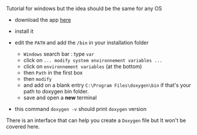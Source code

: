 Tutorial for windows but the idea
should be the same for any OS

* download the app [here](https://sourceforge.net/projects/doxygen/files/rel-1.9.1/)
* install it
* edit the ``PATH`` and add the `/bin` in your installation folder

    * ``Windows`` search bar : type `var`
    * click on ``... modify system environnement variables ...``
    * click on ``environnement variables`` (at the bottom)
    * then ``Path`` in the first box
    * then ``modify``
    * and add on a blank entry ``C:\Program Files\doxygen\bin`` if that's your path to doxygen
      bin folder.
    * save and open a **new** terminal

* this command ``doxygen -v`` should print
  `doxygen` version

There is an interface that can help you create a ``Doxygen``
file but It won't be covered here.